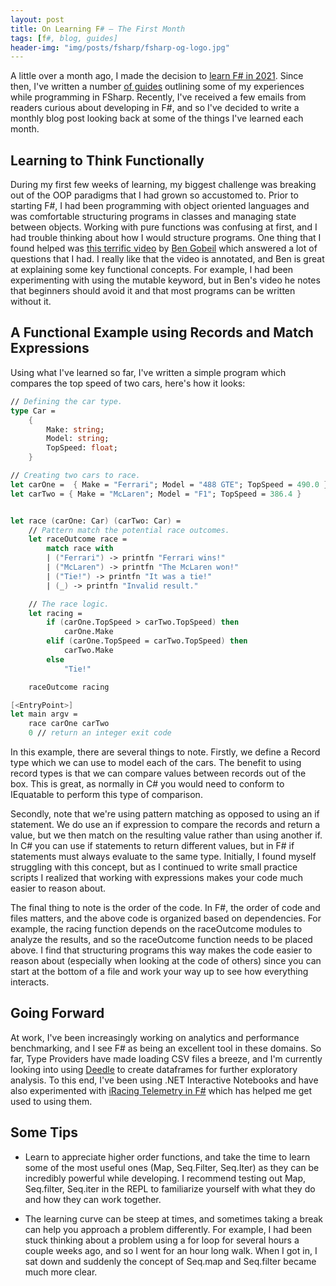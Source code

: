 ```yaml
---
layout: post
title: On Learning F# — The First Month
tags: [f#, blog, guides]
header-img: "img/posts/fsharp/fsharp-og-logo.jpg"
---
```


A little over a month ago, I made the decision to [learn F# in 2021](https://markjames.dev/2021-01-04-why-learning-fsharp-2021/). Since then, I've written a number [of guides](https://markjames.dev/tags/#f#) outlining some of my experiences while programming in FSharp. Recently, I've received a few emails from readers curious about developing in F#, and so I've decided to write a monthly blog post looking back at some of the things I've learned each month.  

## Learning to Think Functionally

During my first few weeks of learning, my biggest challenge was breaking out of the OOP paradigms that I had grown so accustomed to. Prior to starting F#, I had been programming with object oriented languages and was comfortable structuring programs in classes and managing state between objects. Working with pure functions was confusing at first, and I had trouble thinking about how I would structure programs. One thing that I found helped was [this terrific video](https://www.youtube.com/watch?v=SvOInBxPL30) by [Ben Gobeil](https://www.bengobeil.com/#about) which answered a lot of questions that I had. I really like that the video is annotated, and Ben is great at explaining some key functional concepts. For example, I had been experimenting with using the mutable keyword, but in Ben's video he notes that beginners should avoid it and that most programs can be written without it.

## A Functional Example using Records and Match Expressions

Using what I've learned so far, I've written a simple program which compares the top speed of two cars, here's how it looks:

```fsharp
// Defining the car type.
type Car =
    {
        Make: string;
        Model: string;
        TopSpeed: float;
    }

// Creating two cars to race.
let carOne =  { Make = "Ferrari"; Model = "488 GTE"; TopSpeed = 490.0 }
let carTwo = { Make = "McLaren"; Model = "F1"; TopSpeed = 386.4 }


let race (carOne: Car) (carTwo: Car) =
    // Pattern match the potential race outcomes.
    let raceOutcome race =
        match race with
        | ("Ferrari") -> printfn "Ferrari wins!"
        | ("McLaren") -> printfn "The McLaren won!"
        | ("Tie!") -> printfn "It was a tie!"
        | (_) -> printfn "Invalid result."

    // The race logic.
    let racing =
        if (carOne.TopSpeed > carTwo.TopSpeed) then
            carOne.Make
        elif (carOne.TopSpeed = carTwo.TopSpeed) then
            carTwo.Make
        else
            "Tie!"

    raceOutcome racing

[<EntryPoint>]
let main argv =
    race carOne carTwo
    0 // return an integer exit code
```
In this example, there are several things to note. Firstly, we define a Record type which we can use to model each of the cars. The benefit to using record types is that we can compare values between records out of the box. This is great, as normally in C# you would need to conform to IEquatable to perform this type of comparison. 

Secondly, note that we're using pattern matching as opposed to using an if statement. We do use an if expression to compare the records and return a value, but we then match on the resulting value rather than using another if. In C# you can use if statements to return different values, but in F# if statements must always evaluate to the same type. Initially, I found myself struggling with this concept, but as I continued to write small practice scripts I realized that working with expressions makes your code much easier to reason about.

The final thing to note is the order of the code. In F#, the order of code and files matters, and the above code is organized based on dependencies. For example, the racing function depends on the raceOutcome modules to analyze the results, and so the raceOutcome function needs to be placed above. I find that structuring programs this way makes the code easier to reason about (especially when looking at the code of others) since you can start at the bottom of a file and work your way up to see how everything interacts.

## Going Forward

At work, I've been increasingly working on analytics and performance benchmarking, and I see F# as being an excellent tool in these domains. So far, Type Providers have made loading CSV files a breeze, and I'm currently looking into using [Deedle](http://bluemountaincapital.github.io/Deedle/index.html) to create dataframes for further exploratory analysis. To this end, I've been using .NET Interactive Notebooks and have also experimented with [iRacing Telemetry in F#](/2021-02-09-iracing-telemetry-fsharp/) which has helped me get used to using them.

## Some Tips

* Learn to appreciate higher order functions, and take the time to learn some of the most useful ones (Map, Seq.Filter, Seq.Iter) as they can be incredibly powerful while developing. I recommend testing out Map, Seq.filter, Seq.iter in the REPL to familiarize yourself with what they do and how they can work together.

* The learning curve can be steep at times, and sometimes taking a break can help you approach a problem differently. For example, I had been stuck thinking about a problem using a for loop for several hours a couple weeks ago, and so I went for an hour long walk. When I got in, I sat down and suddenly the concept of Seq.map and Seq.filter became much more clear.